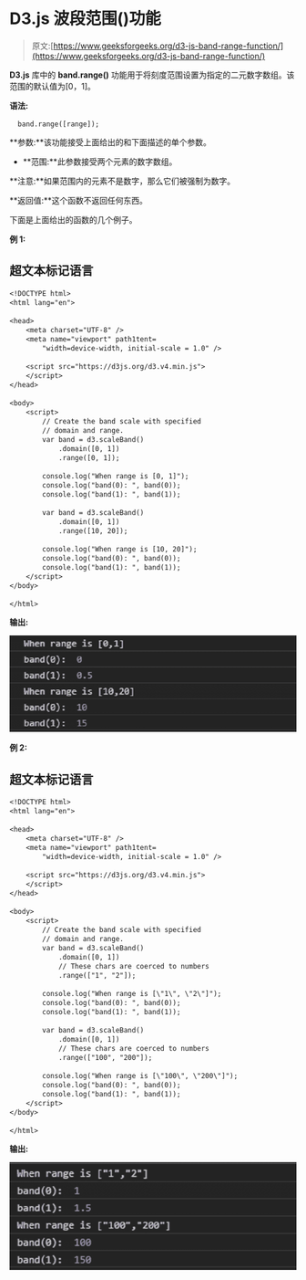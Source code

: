 # D3.js 波段范围()功能

> 原文:[https://www.geeksforgeeks.org/d3-js-band-range-function/](https://www.geeksforgeeks.org/d3-js-band-range-function/)

**D3.js** 库中的 **band.range()** 功能用于将刻度范围设置为指定的二元数字数组。该范围的默认值为[0，1]。

**语法:**

```
  band.range([range]);

```

**参数:**该功能接受上面给出的和下面描述的单个参数。

*   **范围:**此参数接受两个元素的数字数组。

**注意:**如果范围内的元素不是数字，那么它们被强制为数字。

**返回值:**这个函数不返回任何东西。

下面是上面给出的函数的几个例子。

**例 1:**

## 超文本标记语言

```
<!DOCTYPE html>
<html lang="en">

<head>
    <meta charset="UTF-8" />
    <meta name="viewport" path1tent=
        "width=device-width, initial-scale = 1.0" />

    <script src="https://d3js.org/d3.v4.min.js">
    </script>
</head>

<body>
    <script>
        // Create the band scale with specified
        // domain and range.
        var band = d3.scaleBand()
            .domain([0, 1])
            .range([0, 1]);

        console.log("When range is [0, 1]");
        console.log("band(0): ", band(0));
        console.log("band(1): ", band(1));

        var band = d3.scaleBand()
            .domain([0, 1])
            .range([10, 20]);

        console.log("When range is [10, 20]");
        console.log("band(0): ", band(0));
        console.log("band(1): ", band(1));
    </script>
</body>

</html>
```

**输出:**

![](img/9a76b22edeedcbcb41c6acb46f05365f.png)

**例 2:**

## 超文本标记语言

```
<!DOCTYPE html>
<html lang="en">

<head>
    <meta charset="UTF-8" />
    <meta name="viewport" path1tent=
        "width=device-width, initial-scale = 1.0" />

    <script src="https://d3js.org/d3.v4.min.js">
    </script>
</head>

<body>
    <script>
        // Create the band scale with specified 
        // domain and range.
        var band = d3.scaleBand()
            .domain([0, 1])
            // These chars are coerced to numbers
            .range(["1", "2"]);

        console.log("When range is [\"1\", \"2\"]");
        console.log("band(0): ", band(0));
        console.log("band(1): ", band(1));

        var band = d3.scaleBand()
            .domain([0, 1])
            // These chars are coerced to numbers
            .range(["100", "200"]);

        console.log("When range is [\"100\", \"200\"]");
        console.log("band(0): ", band(0));
        console.log("band(1): ", band(1));
    </script>
</body>

</html>
```

**输出:**

![](img/9c190edd4a988772e3427a1945344999.png)
